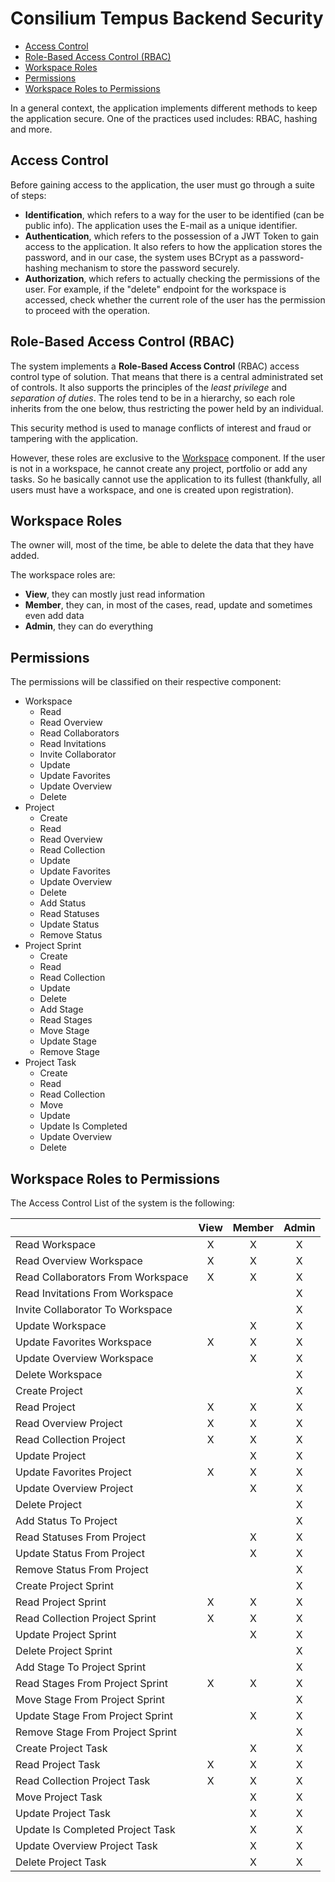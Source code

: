# Consilium Tempus Backend Security

* [Access Control](#access-control)
* [Role-Based Access Control (RBAC)](#role-based-access-control-rbac)
* [Workspace Roles](#workspace-roles)
* [Permissions](#permissions)
* [Workspace Roles to Permissions](#workspace-roles-to-permissions)

In a general context, the application implements different methods to keep the application secure.
One of the practices used includes: RBAC, hashing and more.

## Access Control

Before gaining access to the application, the user must go through a suite of steps:

- **Identification**, which refers to a way for the user to be identified (can be public info).
  The application uses the E-mail as a unique identifier.
- **Authentication**, which refers to the possession of a JWT Token to gain access to the application.
  It also refers to how the application stores the password, and in our case,
  the system uses BCrypt as a password-hashing mechanism to store the password securely.
- **Authorization**, which refers to actually checking the permissions of the user.
  For example, if the "delete" endpoint for the workspace is accessed,
  check whether the current role of the user has the permission to proceed with the operation.

## Role-Based Access Control (RBAC)

The system implements a **Role-Based Access Control** (RBAC) access control type of solution.
That means that there is a central administrated set of controls.
It also supports the principles of the *least privilege* and *separation of duties*.
The roles tend to be in a hierarchy, so each role inherits from the one below,
thus restricting the power held by an individual.

This security method is used to manage conflicts of interest and fraud or tampering with the application.

However, these roles are exclusive to the [Workspace](domain/aggregates/Aggregate.Workspace) component.
If the user is not in a workspace, he cannot create any project, portfolio or add any tasks.
So he basically cannot use the application to its fullest
(thankfully, all users must have a workspace, and one is created upon registration).

## Workspace Roles

The owner will, most of the time, be able to delete the data that they have added.

The workspace roles are:

- **View**, they can mostly just read information
- **Member**, they can, in most of the cases, read, update and sometimes even add data
- **Admin**, they can do everything

## Permissions

The permissions will be classified on their respective component:

- Workspace
  - Read
  - Read Overview
  - Read Collaborators
  - Read Invitations
  - Invite Collaborator
  - Update
  - Update Favorites
  - Update Overview
  - Delete
- Project
  - Create
  - Read
  - Read Overview
  - Read Collection
  - Update
  - Update Favorites
  - Update Overview
  - Delete
  - Add Status
  - Read Statuses
  - Update Status
  - Remove Status
- Project Sprint
  - Create
  - Read
  - Read Collection
  - Update
  - Delete
  - Add Stage
  - Read Stages
  - Move Stage
  - Update Stage
  - Remove Stage
- Project Task
  - Create
  - Read
  - Read Collection
  - Move
  - Update
  - Update Is Completed
  - Update Overview
  - Delete

## Workspace Roles to Permissions

The Access Control List of the system is the following:

|                                   | View | Member | Admin |
|-----------------------------------|:----:|:------:|:-----:|
| Read Workspace                    |  X   |   X    |   X   |
| Read Overview Workspace           |  X   |   X    |   X   |
| Read Collaborators From Workspace |  X   |   X    |   X   |
| Read Invitations From Workspace   |      |        |   X   |
| Invite Collaborator To Workspace  |      |        |   X   |
| Update Workspace                  |      |   X    |   X   |
| Update Favorites Workspace        |  X   |   X    |   X   |
| Update Overview Workspace         |      |   X    |   X   |
| Delete Workspace                  |      |        |   X   |
| Create Project                    |      |        |   X   |
| Read Project                      |  X   |   X    |   X   |
| Read Overview Project             |  X   |   X    |   X   |
| Read Collection Project           |  X   |   X    |   X   |
| Update Project                    |      |   X    |   X   |
| Update Favorites Project          |  X   |   X    |   X   |
| Update Overview Project           |      |   X    |   X   |
| Delete Project                    |      |        |   X   |
| Add Status To Project             |      |        |   X   |
| Read Statuses From Project        |      |   X    |   X   |
| Update Status From Project        |      |   X    |   X   |
| Remove Status From Project        |      |        |   X   |
| Create Project Sprint             |      |        |   X   |
| Read Project Sprint               |  X   |   X    |   X   |
| Read Collection Project Sprint    |  X   |   X    |   X   |
| Update Project Sprint             |      |   X    |   X   |
| Delete Project Sprint             |      |        |   X   |
| Add Stage To Project Sprint       |      |        |   X   |
| Read Stages From Project Sprint   |  X   |   X    |   X   |
| Move Stage From Project Sprint    |      |        |   X   |
| Update Stage From Project Sprint  |      |   X    |   X   |
| Remove Stage From Project Sprint  |      |        |   X   |
| Create Project Task               |      |   X    |   X   |
| Read Project Task                 |  X   |   X    |   X   |
| Read Collection Project Task      |  X   |   X    |   X   |
| Move Project Task                 |      |   X    |   X   |
| Update Project Task               |      |   X    |   X   |
| Update Is Completed Project Task  |      |   X    |   X   |
| Update Overview Project Task      |      |   X    |   X   |
| Delete Project Task               |      |   X    |   X   |